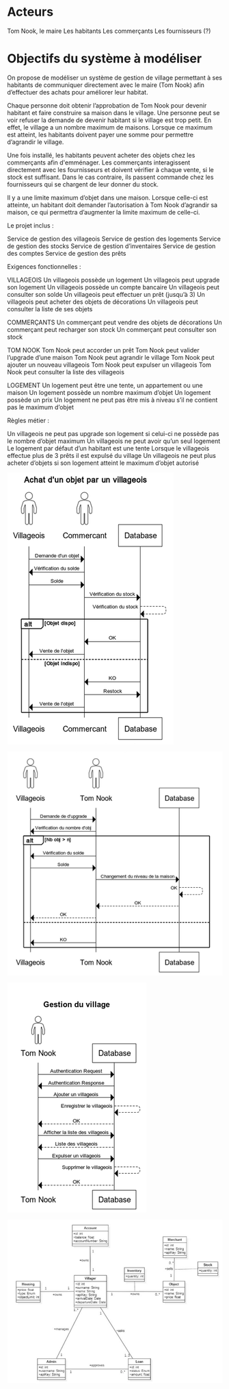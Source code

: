 # Acteurs
Tom Nook, le maire
Les habitants
Les commerçants
Les fournisseurs (?)

# Objectifs du système à modéliser

On propose de modéliser un système de gestion de village permettant à ses habitants de communiquer directement avec le maire (Tom Nook) afin d’effectuer des achats pour améliorer leur habitat. 

Chaque personne doit obtenir l’approbation de Tom Nook pour devenir habitant et faire construire sa maison dans le village. Une personne peut se voir refuser la demande de devenir habitant si le village est trop petit. En effet, le village a un nombre maximum de maisons. Lorsque ce maximum est atteint, les habitants doivent payer une somme pour permettre d’agrandir le village.

Une fois installé, les habitants peuvent acheter des objets chez les commerçants afin d'emménager. Les commerçants interagissent directement avec les fournisseurs et doivent vérifier à chaque vente, si le stock est suffisant. Dans le cas contraire, ils passent commande chez les fournisseurs qui se chargent de leur donner du stock. 

Il y a une limite maximum d’objet dans une maison. Lorsque celle-ci est atteinte, un habitant doit demander l’autorisation à Tom Nook d’agrandir sa maison, ce qui permettra d’augmenter la limite maximum de celle-ci. 

Le projet inclus :

Service de gestion des villageois
Service de gestion des logements
Service de gestion des stocks
Service de gestion d’inventaires
Service de gestion des comptes
Service de gestion des prêts

Exigences fonctionnelles :

VILLAGEOIS 
Un villageois possède un logement
Un villageois peut upgrade son logement
Un villageois possède un compte bancaire
Un villageois peut consulter son solde
Un villageois peut effectuer un prêt (jusqu’à 3)
Un villageois peut acheter des objets de décorations 
Un villageois peut consulter la liste de ses objets

COMMERÇANTS 
Un commerçant peut vendre des objets de décorations
Un commerçant peut recharger son stock
Un commerçant peut consulter son stock

TOM NOOK
Tom Nook peut accorder un prêt
Tom Nook peut valider l’upgrade d’une maison
Tom Nook peut agrandir le village 
Tom Nook peut ajouter un nouveau villageois
Tom Nook peut expulser un villageois
Tom Nook peut consulter la liste des villageois

LOGEMENT
Un logement peut être une tente, un appartement ou une maison
Un logement possède un nombre maximum d’objet
Un logement possède un prix
Un logement ne peut pas être mis à niveau s’il ne contient pas le maximum d’objet

Règles métier :

Un villageois ne peut pas upgrade son logement si celui-ci ne possède pas le nombre d’objet maximum
Un villageois ne peut avoir qu’un seul logement
Le logement par défaut d’un habitant est une tente
Lorsque le villageois effectue plus de 3 prêts il est expulsé du village 
Un villageois ne peut plus acheter d’objets si son logement atteint le maximum d’objet autorisé 

![](2022-11-10-14-18-30.png)

![](2022-11-10-14-18-51.png)

![](2022-11-10-14-19-05.png)

![](2022-11-10-14-19-28.png)